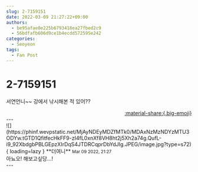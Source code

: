 ```yaml
---
slug: 2-7159151
date: 2022-03-09 21:27:22+09:00
authors:
  - be95afae0e225b6793418ea27fbed2c9
  - 56bdfafb606d9ce1b4ecdd572595e242
categories:
  - Seoyeon
tags:
  - Fan Post
---
```


# 2-7159151

<div class="post-container" markdown="1">
<div class="content-container md-sidebar__scrollwrap" markdown="1">

서연언니~~ 강에서 낚시해본 적 있어??

</div>
</div>

<div style="text-align: right;" markdown="1">
<a href="https://weverse.io/fromis9/fanpost/2-7159151" style="text-align: right;">:material-share:{.big-emoji}</a>
</div>
---

<div class="comments-container md-sidebar__scrollwrap" markdown="1">
<div class="comment" markdown="1">
<div class='id-container' markdown="1">
![](https://phinf.wevpstatic.net/MjAyNDEyMDZfMTk0/MDAxNzMzNDYzMTU3ODYw.tGTD1QfitfecHkFF9-zI4fL0xnXf8VH8ht2j5Xh2a74g.QufL-i9_92XbdgbPBLGEpzXIrDqS4JTDRCqprDbYdJIg.JPEG/image.jpg?type=s72){ loading=lazy }
**<span class="artist">더여니</span>** <small>Mar 09 2022, 21:27</small><br>
</div>
<div class='comment-body' markdown="1">
아뇨오! 해보고싶당...!
</div>
</div>
</div>
---
